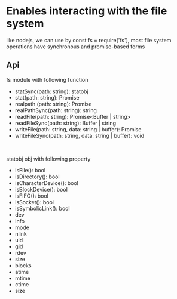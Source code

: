 # Enables interacting with the file system

like nodejs, we can use by const fs = require('fs'), most file system operations have synchronous and promise-based forms

## Api
fs module with following function
- statSync(path: string): statobj
- stat(path: string): Promise<statObj>
- realpath (path: string): Promise<string>
- realPathSync(path: string): string
- readFile(path: string): Promise<Buffer | string>
- readFileSync(path: string): Buffer | string
- writeFile(path: string, data: string | buffer): Promise<void>
- writeFileSync(path: string, data: string | buffer): void

<br />

statobj obj with following property

- isFile(): bool
- isDirectory(): bool
- isCharacterDevice(): bool
- isBlockDevice(): bool
- isFIFO(): bool
- isSocket(): bool
- isSymbolicLink(): bool
- dev
- info
- mode
- nlink
- uid
- gid
- rdev
- size
- blocks
- atime
- mtime
- ctime
- size


